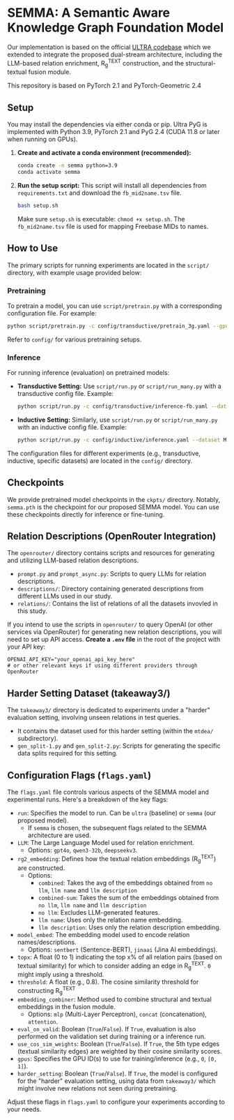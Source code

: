 # SEMMA: A Semantic Aware Knowledge Graph Foundation Model

Our implementation is based on the official [ULTRA codebase](https://github.com/DeepGraphLearning/ULTRA) which we extended to integrate the proposed dual-stream architecture, including the LLM-based relation enrichment, R<sub>g</sub><sup>TEXT</sup> construction, and the structural-textual fusion module. 

This repository is based on PyTorch 2.1 and PyTorch-Geometric 2.4

## Setup

You may install the dependencies via either conda or pip. Ultra PyG is implemented with Python 3.9, PyTorch 2.1 and PyG 2.4 (CUDA 11.8 or later when running on GPUs).

1.  **Create and activate a conda environment (recommended):**
    ```bash
    conda create -n semma python=3.9
    conda activate semma
    ```

2.  **Run the setup script:**
    This script will install all dependencies from `requirements.txt` and download the `fb_mid2name.tsv` file.
    ```bash
    bash setup.sh
    ```
    Make sure `setup.sh` is executable: `chmod +x setup.sh`.
    The `fb_mid2name.tsv` file is used for mapping Freebase MIDs to names.

## How to Use

The primary scripts for running experiments are located in the `script/` directory, with example usage provided below:

### Pretraining

To pretrain a model, you can use `script/pretrain.py` with a corresponding configuration file. For example:
```bash
python script/pretrain.py -c config/transductive/pretrain_3g.yaml --gpus [0]
```
Refer to  `config/` for various pretraining setups.

### Inference

For running inference (evaluation) on pretrained models:

*   **Transductive Setting:**
    Use `script/run.py` or `script/run_many.py` with a transductive config file.
    Example:
    ```bash
    python script/run.py -c config/transductive/inference-fb.yaml --dataset FB15k237_10 --epochs 0 --bpe null --ckpt <path_to_your_checkpoint.pth> --gpus [0]
    ```

*   **Inductive Setting:**
    Similarly, use `script/run.py` or `script/run_many.py` with an inductive config file.
    Example:
    ```bash
    python script/run.py -c config/inductive/inference.yaml --dataset Metafam --version 1 --ckpt <path_to_your_checkpoint.pth> --gpus [0]
    ```

The configuration files for different experiments (e.g., transductive, inductive, specific datasets) are located in the `config/` directory.

## Checkpoints

We provide pretrained model checkpoints in the `ckpts/` directory. Notably, `semma.pth` is the checkpoint for our proposed SEMMA model. You can use these checkpoints directly for inference or fine-tuning.

## Relation Descriptions (OpenRouter Integration)

The `openrouter/` directory contains scripts and resources for generating and utilizing LLM-based relation descriptions.
*   `prompt.py` and `prompt_async.py`: Scripts to query LLMs for relation descriptions.
*   `descriptions/`: Directory containing generated descriptions from different LLMs used in our study.
*   `relations/`: Contains the list of relations of all the datasets invovled in this study.

If you intend to use the scripts in `openrouter/` to query OpenAI (or other services via OpenRouter) for generating new relation descriptions, you will need to set up API access.
**Create a `.env` file** in the root of the project with your API key:
```env
OPENAI_API_KEY="your_openai_api_key_here"
# or other relevant keys if using different providers through OpenRouter
```

## Harder Setting Dataset (takeaway3/)

The `takeaway3/` directory is dedicated to experiments under a "harder" evaluation setting, involving unseen relations in test queries.
*   It contains the dataset used for this harder setting (within the `mtdea/` subdirectory).
*   `gen_split-1.py` and `gen_split-2.py`: Scripts for generating the specific data splits required for this setting.

## Configuration Flags (`flags.yaml`)

The `flags.yaml` file controls various aspects of the SEMMA model and experimental runs. Here's a breakdown of the key flags:

*   `run`: Specifies the model to run. Can be `ultra` (baseline) or `semma` (our proposed model).
    *   If `semma` is chosen, the subsequent flags related to the SEMMA architecture are used.
*   `LLM`: The Large Language Model used for relation enrichment.
    *   Options: `gpt4o`, `qwen3-32b`, `deepseekv3`.
*   `rg2_embedding`: Defines how the textual relation embeddings (R<sub>g</sub><sup>TEXT</sup>) are constructed.
    *   Options:
        *   `combined`: Takes the avg of the embeddings obtained from `no llm`, `llm name` and `llm description`
        *   `combined-sum`: Takes the sum of the embeddings obtained from `no llm`, `llm name` and `llm description`
        *   `no llm`: Excludes LLM-generated features.
        *   `llm name`: Uses only the relation name embedding.
        *   `llm description`: Uses only the relation description embedding.
*   `model_embed`: The embedding model used to encode relation names/descriptions.
    *   Options: `sentbert` (Sentence-BERT), `jinaai` (Jina AI embeddings).
*   `topx`: A float (0 to 1) indicating the top x% of all relation pairs (based on textual similarity) for which to consider adding an edge in R<sub>g</sub><sup>TEXT</sup>. `0` might imply using a threshold.
*   `threshold`: A float (e.g., 0.8). The cosine similarity threshold for constructing R<sub>g</sub><sup>TEXT</sup>
*   `embedding_combiner`: Method used to combine structural and textual embeddings in the fusion module.
    *   Options: `mlp` (Multi-Layer Perceptron), `concat` (concatenation), `attention`.
*   `eval_on_valid`: Boolean (`True`/`False`). If `True`, evaluation is also performed on the validation set during training or a inference run.
*   `use_cos_sim_weights`: Boolean (`True`/`False`). If `True`, the 5th type edges (textual similarity edges) are weighted by their cosine similarity scores.
*   `gpus`: Specifies the GPU ID(s) to use for training/inference (e.g., `0`, `[0, 1]`).
*   `harder_setting`: Boolean (`True`/`False`). If `True`, the model is configured for the "harder" evaluation setting, using data from `takeaway3/` which might involve new relations not seen during pretraining.

Adjust these flags in `flags.yaml` to configure your experiments according to your needs. 